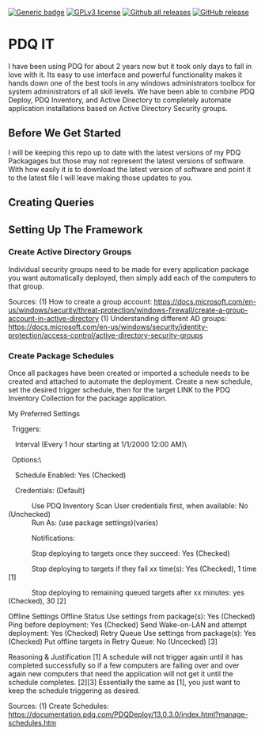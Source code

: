 [![Generic badge](https://img.shields.io/badge/Maintained-Yes-Green.svg)](#) [![GPLv3 license](https://img.shields.io/badge/License-GPLv3-blue.svg)](http://perso.crans.org/besson/LICENSE.html) [![Github all releases](https://img.shields.io/github/downloads/HellBomb/PDQit/total.svg)](https://GitHub.com/HellBomb/PDQit/releases/) [![GitHub release](https://img.shields.io/github/release/HellBomb/PDQit.svg)](https://GitHub.com/HellBomb/PDQit/releases/)

# PDQ IT
I have been using PDQ for about 2 years now but it took only days to fall in love with it. Its easy to use interface and powerful functionality makes it hands down one of the best tools in any windows administrators toolbox for system administrators of all skill levels. We have been able to combine PDQ Deploy, PDQ Inventory, and Active Directory to completely automate application installations based on Active Directory Security groups.

## Before We Get Started
I will be keeping this repo up to date with the latest versions of my PDQ Packagages but those may not represent the latest versions of software. With how easily it is to download the latest version of software and point it to the latest file I will leave making those updates to you.

## Creating Queries

## Setting Up The Framework


### Create Active Directory Groups
Individual security groups need to be made for every application package you want automatically deployed, then simply add each of the computers to that group. 

Sources:
     (1) How to create a group account: https://docs.microsoft.com/en-us/windows/security/threat-protection/windows-firewall/create-a-group-account-in-active-directory
     (1) Understanding different AD groups: https://docs.microsoft.com/en-us/windows/security/identity-protection/access-control/active-directory-security-groups

### Create Package Schedules
Once all packages have been created or imported a schedule needs to be created and attached to automate the deployment. Create a new schedule, set the desired trigger schedule, then for the target LINK to the PDQ Inventory Collection for the package application. 

My Preferred Settings

&ensp;Triggers:  

&ensp;&ensp;Interval (Every 1 hour starting at 1/1/2000 12:00 AM)\

&ensp;Options:\

&ensp;&ensp;Schedule Enabled: Yes (Checked)  

&ensp;&ensp;Credentials: (Default)

&nbsp;&nbsp;&nbsp;&nbsp;&nbsp;&nbsp;&nbsp;&nbsp;&nbsp;&nbsp;&nbsp;&nbsp;Use PDQ Inventory Scan User credentials first, when available: No (Unchecked)  
&nbsp;&nbsp;&nbsp;&nbsp;&nbsp;&nbsp;&nbsp;&nbsp;&nbsp;&nbsp;&nbsp;&nbsp;Run As: (use package settings)(varies)
    
&nbsp;&nbsp;&nbsp;&nbsp;&nbsp;&nbsp;&nbsp;&nbsp;&nbsp;&nbsp;&nbsp;&nbsp;Notifications: 
    
&nbsp;&nbsp;&nbsp;&nbsp;&nbsp;&nbsp;&nbsp;&nbsp;&nbsp;&nbsp;&nbsp;&nbsp;Stop deploying to targets once they succeed: Yes (Checked)
    
&nbsp;&nbsp;&nbsp;&nbsp;&nbsp;&nbsp;&nbsp;&nbsp;&nbsp;&nbsp;&nbsp;&nbsp;Stop deploying to targets if they fail xx time(s): Yes (Checked), 1 time [1]
    
&nbsp;&nbsp;&nbsp;&nbsp;&nbsp;&nbsp;&nbsp;&nbsp;&nbsp;&nbsp;&nbsp;&nbsp;Stop deploying to remaining queued targets after xx minutes: yes (Checked), 30 [2]
    

  Offline Settings
    Offline Status
      Use settings from package(s): Yes (Checked)
      Ping before deployment: Yes (Checked)
      Send Wake-on-LAN and attempt deployment: Yes (Checked)
    Retry Queue
      Use settings from package(s): Yes (Checked)
      Put offline targets in Retry Queue: No (Uncecked) [3]

Reasoning & Justification
  [1] A schedule will not trigger again until it has completed successfully so if a few computers are failing over and over again new computers that need the application will not get it until the schedule completes.
  [2][3] Essentially the same as [1], you just want to keep the schedule triggering as desired.
  
Sources:
     (1) Create Schedules: https://documentation.pdq.com/PDQDeploy/13.0.3.0/index.html?manage-schedules.htm
